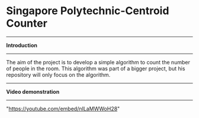 # Singapore Polytechnic-Centroid Counter
 
*** 
<strong>Introduction</strong>
***

The aim of the project is to develop a simple algorithm to count the number of people in the room. This algorithm was part of a bigger project, but his repository will only focus on the algorithm.

***

<strong>Video demonstration</strong>

***

"https://youtube.com/embed/nILaMWWoH28"
